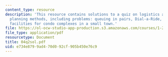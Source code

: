 ```yaml
---
content_type: resource
description: 'This resource contains solutions to a quiz on logistics and transportation
  planning methods, including problems: queuing in pairs, Dial-a-Ride, and locating
  facilities for condo complexes in a small town.'
file: https://ol-ocw-studio-app-production.s3.amazonaws.com/courses/1-203j-logistical-and-transportation-planning-methods-fall-2006/e734e8799ad470d092cf905b450e76c9_04q2sol.pdf
file_type: application/pdf
resourcetype: Document
title: 04q2sol.pdf
uid: e734e879-9ad4-70d0-92cf-905b450e76c9
---
```

